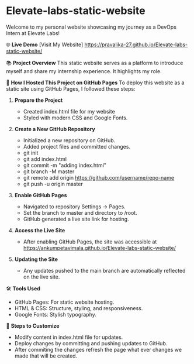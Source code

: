 # Elevate-labs-static-website

Welcome to my personal website showcasing my journey as a DevOps Intern at Elevate Labs!

🌐 **Live Demo**
[Visit My Website] https://pravalika-27.github.io/Elevate-labs-static-website/

📚 **Project Overview**
This static website serves as a platform to introduce myself and share my internship experience. It highlights my role.

🚀 **How I Hosted This Project on GitHub Pages**
To deploy this website as a static site using GitHub Pages, I followed these steps:

1. **Prepare the Project**
   - Created index.html file for my website
   - Styled with modern CSS and Google Fonts.

2. **Create a New GitHub Repository**
   - Initialized a new repository on GitHub.
   - Added project files and committed changes.
   - git init
   - git add index.html
   - git commit -m "adding index.html"
   - git branch -M master
   - git remote add origin https://github.com/username/repo-name
   - git push -u origin master

3. **Enable GitHub Pages**
   - Navigated to repository Settings → Pages.
   - Set the branch to master and directory to /root.
   - GitHub generated a live site link for hosting.

4. **Access the Live Site**
   - After enabling GitHub Pages, the site was accessible at  https://ankumpetavimala.github.io/Elevate-labs-static-website/ 

5. **Updating the Site**
   - Any updates pushed to the main branch are automatically reflected on the live site.

🛠️ **Tools Used**
- GitHub Pages: For static website hosting.
- HTML & CSS: Structure, styling, and responsiveness.
- Google Fonts: Stylish typography.

📝 **Steps to Customize**
- Modify content in index.html file for updates.
- Deploy changes by committing and pushing updates to GitHub.
- After commiting the changes refresh the page what ever changes we made that will be created.
